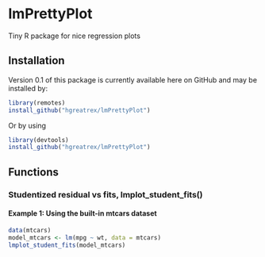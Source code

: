 # lmPrettyPlot
Tiny R package for nice regression plots

## Installation
Version 0.1 of this package is currently available here on GitHub and may be installed by:

```r
library(remotes)
install_github("hgreatrex/lmPrettyPlot")
```

Or by using

```r
library(devtools)
install_github("hgreatrex/lmPrettyPlot")
```

## Functions

### Studentized residual vs fits, lmplot_student_fits()

#### Example 1: Using the built-in mtcars dataset

```r
data(mtcars)
model_mtcars <- lm(mpg ~ wt, data = mtcars)
lmplot_student_fits(model_mtcars)
```
